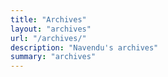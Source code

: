 ```yaml
---
title: "Archives"
layout: "archives"
url: "/archives/"
description: "Navendu's archives"
summary: "archives"
---
```

